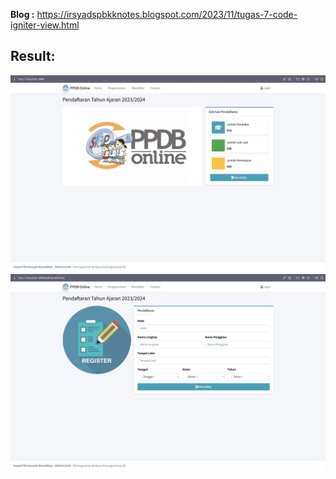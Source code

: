 **Blog :** https://irsyadspbkknotes.blogspot.com/2023/11/tugas-7-code-igniter-view.html
## Result:
![1](images/1.jpg)
![1](images/2.jpg)
